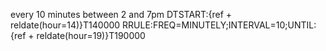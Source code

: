 every 10 minutes between 2 and 7pm
DTSTART:{ref + reldate(hour=14)}T140000
RRULE:FREQ=MINUTELY;INTERVAL=10;UNTIL:{ref + reldate(hour=19)}T190000